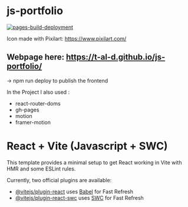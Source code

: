 # js-portfolio

[![pages-build-deployment](https://github.com/T-Al-D/js-portfolio/actions/workflows/pages/pages-build-deployment/badge.svg)](https://github.com/T-Al-D/js-portfolio/actions/workflows/pages/pages-build-deployment)

Icon made with Pixilart: https://www.pixilart.com/

## Webpage here: https://t-al-d.github.io/js-portfolio/

-> npm run deploy to publish the frontend

In the Project I also used :

-   react-router-doms
-   gh-pages
-   motion
-   framer-motion

# React + Vite (Javascript + SWC)

This template provides a minimal setup to get React working in Vite with HMR and some ESLint rules.

Currently, two official plugins are available:

-   [@vitejs/plugin-react](https://github.com/vitejs/vite-plugin-react/blob/main/packages/plugin-react/README.md) uses [Babel](https://babeljs.io/) for Fast Refresh
-   [@vitejs/plugin-react-swc](https://github.com/vitejs/vite-plugin-react-swc) uses [SWC](https://swc.rs/) for Fast Refresh
